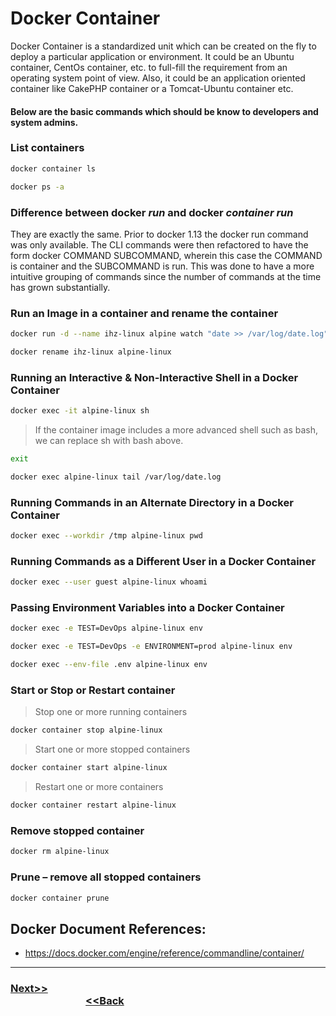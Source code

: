 # Docker Container

Docker Container is a standardized unit which can be created on the fly to deploy a particular application or environment. It could be an Ubuntu container, CentOs container, etc. to full-fill the requirement from an operating system point of view. Also, it could be an application oriented container like CakePHP container or a Tomcat-Ubuntu container etc.

#### Below are the basic commands which should be know to developers and system admins.

### List containers
```bash
docker container ls
```
```bash
docker ps -a
```
### Difference between docker *run* and docker *container run*
They are exactly the same. Prior to docker 1.13 the docker run command was only available. The CLI commands were then refactored to have the form docker COMMAND SUBCOMMAND, wherein this case the COMMAND is container and the SUBCOMMAND is run. This was done to have a more intuitive grouping of commands since the number of commands at the time has grown substantially.

### Run an Image in a container and rename the container
```bash
docker run -d --name ihz-linux alpine watch "date >> /var/log/date.log"
```
```bash
docker rename ihz-linux alpine-linux
```
### Running an Interactive & Non-Interactive Shell in a Docker Container
```bash
docker exec -it alpine-linux sh
```
> If the container image includes a more advanced shell such as bash, we can replace sh with bash above.
```bash
exit
```
```bash
docker exec alpine-linux tail /var/log/date.log
```
### Running Commands in an Alternate Directory in a Docker Container
```bash
docker exec --workdir /tmp alpine-linux pwd
```
### Running Commands as a Different User in a Docker Container
```bash
docker exec --user guest alpine-linux whoami
```

### Passing Environment Variables into a Docker Container
```bash
docker exec -e TEST=DevOps alpine-linux env
```
```bash  
docker exec -e TEST=DevOps -e ENVIRONMENT=prod alpine-linux env
```
```bash
docker exec --env-file .env alpine-linux env
``` 

### Start or Stop or Restart container
> Stop one or more running containers
```bash
docker container stop alpine-linux
```
> Start one or more stopped containers
```bash
docker container start alpine-linux
```
> Restart one or more containers
```bash
docker container restart alpine-linux
```

### Remove stopped container
```bash
docker rm alpine-linux
```
### Prune – remove all stopped containers
```bash
docker container prune 
```
## Docker Document References:
-   <https://docs.docker.com/engine/reference/commandline/container/>

---

### [Next>>](https://github.com/ihorizonsr/docker-basics/tree/main/docker-dockerfile) &nbsp; &nbsp; &nbsp; &nbsp; &nbsp; &nbsp; &nbsp; &nbsp; &nbsp; &nbsp; &nbsp; &nbsp; &nbsp; &nbsp; &nbsp; &nbsp; &nbsp; &nbsp; &nbsp; &nbsp; &nbsp; &nbsp; &nbsp; &nbsp; &nbsp; &nbsp; &nbsp; &nbsp; &nbsp; &nbsp; &nbsp; &nbsp; &nbsp; &nbsp; &nbsp; &nbsp; &nbsp; &nbsp; &nbsp; &nbsp; &nbsp; &nbsp; &nbsp; &nbsp; &nbsp; &nbsp; &nbsp; &nbsp; &nbsp; &nbsp; &nbsp; &nbsp; &nbsp; &nbsp; &nbsp; &nbsp; &nbsp; &nbsp; &nbsp; &nbsp; &nbsp; &nbsp; &nbsp; &nbsp; &nbsp; &nbsp; &nbsp; &nbsp; &nbsp; &nbsp; &nbsp; &nbsp; &nbsp;[<<Back](https://github.com/ihorizonsr/docker-basics/tree/main/docker-image)

